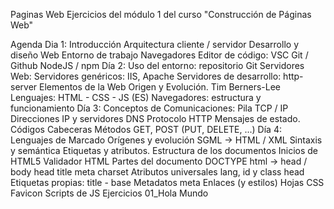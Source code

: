 Paginas Web
Ejercicios del módulo 1 del curso "Construcción de Páginas Web"

Agenda
Dia 1: Introducción
Arquitectura cliente / servidor
Desarrollo y diseño Web
Entorno de trabajo
Navegadores
Editor de código: VSC
Git / Github
NodeJS / npm
Día 2:
Uso del entorno: repositorio Git
Servidores Web:
Servidores genéricos: IIS, Apache
Servidores de desarrollo: http-server
Elementos de la Web
Origen y Evolución. Tim Berners-Lee
Lenguajes: HTML - CSS - JS (ES)
Navegadores: estructura y funcionamiento
Día 3:
Conceptos de Comunicaciones:
Pila TCP / IP
Direcciones IP y servidores DNS
Protocolo HTTP
Mensajes de estado. Códigos
Cabeceras
Métodos GET, POST (PUT, DELETE, ...)
Día 4: Lenguajes de Marcado
Orígenes y evolución
SGML -> HTML / XML
Sintaxis y semántica
Etiquetas y atributos.
Estructura de los documentos
Inicios de HTML5
Validador HTML
Partes del documento
DOCTYPE
html -> head / body
head
title
meta charset
Atributos universales
lang, id y class
head
Etiquetas propias: title - base
Metadatos meta
Enlaces (y estilos)
Hojas CSS
Favicon
Scripts de JS
Ejercicios
01_Hola Mundo
